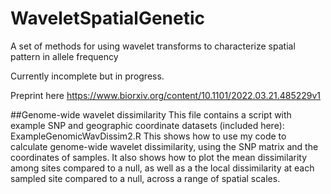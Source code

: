 # WaveletSpatialGenetic
A set of methods for using wavelet transforms to characterize spatial pattern in allele frequency

Currently incomplete but in progress.

Preprint here
https://www.biorxiv.org/content/10.1101/2022.03.21.485229v1




##Genome-wide wavelet dissimilarity
This file contains a script with example SNP and geographic coordinate datasets (included here): ExampleGenomicWavDissim2.R
This shows how to use my code to calculate genome-wide wavelet dissimilarity, using the SNP matrix and the coordinates of samples. It also shows how to plot the mean dissimilarity among sites compared to a null, as well as a the local dissimilarity at each sampled site compared to a null, across a range of spatial scales.

